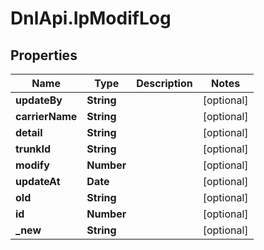 # DnlApi.IpModifLog

## Properties
Name | Type | Description | Notes
------------ | ------------- | ------------- | -------------
**updateBy** | **String** |  | [optional] 
**carrierName** | **String** |  | [optional] 
**detail** | **String** |  | [optional] 
**trunkId** | **String** |  | [optional] 
**modify** | **Number** |  | [optional] 
**updateAt** | **Date** |  | [optional] 
**old** | **String** |  | [optional] 
**id** | **Number** |  | [optional] 
**_new** | **String** |  | [optional] 


